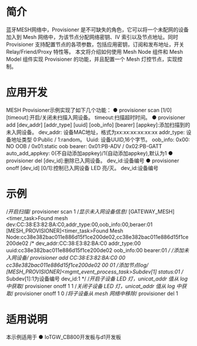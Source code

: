 # 简介
蓝牙MESH网络中，Provisioner 是不可缺失的角色，它可以将一个未配网的设备加入到 Mesh 网络中，为该节点分配网络密钥、IV 索引以及节点地址。同时 Provisioner 支持配置节点的各项参数，包括应用密钥，订阅和发布地址，开关 Relay/Friend/Proxy 特性等。
本文将介绍如何使用 Mesh Node 组件和 Mesh Model 组件实现 Provisioner 的功能，并且配置一个 Mesh 灯控节点，实现控制。

# 应用开发
MESH Provisioner示例实现了如下几个功能：
● provisioner scan [1/0] [timeout]:开启/关闭未扫描入网设备。
    timeout:扫描超时时间。
● provisioner add [dev_addr] [addr_type] [uuid] [oob_info] [bearer] [appkey]:添加扫描到的未入网设备。
    dev_addr: 设备MAC地址，格式为xx:xx:xx:xx:xx:xx
    addr_type: 设备地址类型 0:Public / 1:random。
    Uuid: 设备UUID,16个字节。
    oob_info: 0x00: NO OOB / 0x01:static oob
    bearer: 0x01:PB-ADV / 0x02:PB-GATT
    auto_add_appkey: 0(不⾃动添加appkey)/1(⾃动添加appkey),默认为1
● provisioner del [dev_id]:删除已入网设备。
    dev_id:设备编号
● provisioner onoff [dev_id] [0/1]:控制已入网设备 LED 亮/灭。
    dev_id:设备编号

# 示例
/*开启扫描*/
provisioner scan 1
/*显示未入网设备信息*/
[GATEWAY_MESH]<timer_task>Found mesh dev:CC:38:E3:82:BA:C0,addr_type:00,oob_info:00,beraer:01
[MESH_PROVISIONER]<timer_task>Found Mesh Node:cc38e382bac011e886d15f1ce200de02,cc38e382bac011e886d15f1ce200de02
/*
dev_addr:CC:38:E3:82:BA:C0
addr_type:00
uuid:cc38e382bac011e886d15f1ce200de02
oob_info:00
bearer:01
*/
/*添加未入网设备*/
provisioner add CC:38:E3:82:BA:C0 00 cc38e382bac011e886d15f1ce200de02 00 01
/*添加节点log*/
[MESH_PROVISIONER]<mgmt_event_process_task>Subdev[1] status:01
/*
Subdev[1]:1为设备编号
dev_id:1
*/
/*开启子设备 LED 灯，unicat_addr 值从 log 中获取*/
provisioner onoff 1 1
/*关闭子设备 LED 灯，unicat_addr 值从 log 中获取*/
provisioner onoff 1 0
/*将子设备从 mesh 网络中移除*/
provisioner del 1


# 适用说明
本示例适用于
● IoTGW_CB800开发板与d1开发板



